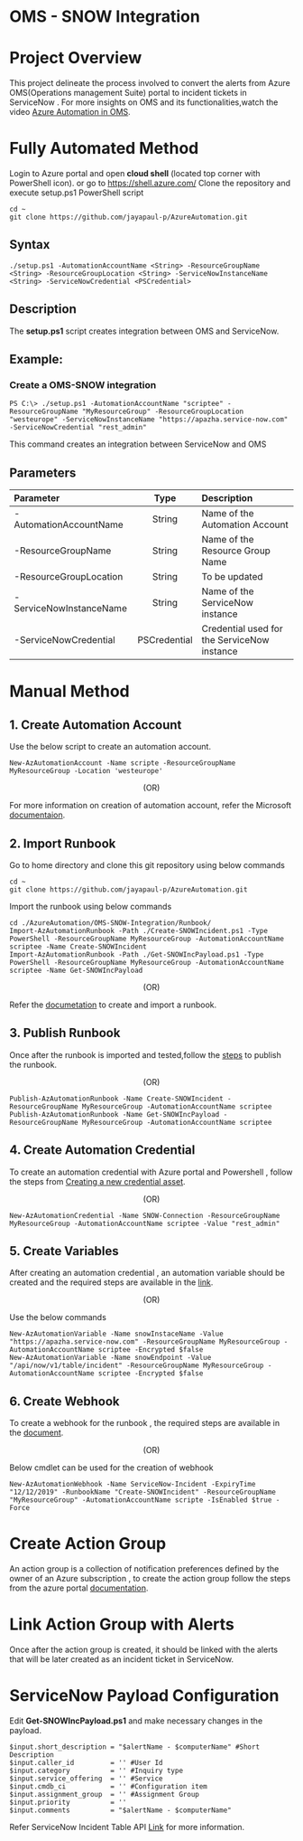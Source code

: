 # **OMS - SNOW Integration**

# Project Overview
This project delineate the process involved to convert the alerts from Azure OMS(Operations management Suite) portal to incident tickets in ServiceNow . For more insights on OMS and its functionalities,watch the video [Azure Automation in OMS](https://azure.microsoft.com/en-in/resources/videos/automate-everywhere-with-the-new-azure-automation-in-oms-with-special-guest-jeffrey-snover/).

# **Fully Automated Method**

Login to Azure portal and open **cloud shell** (located top corner with PowerShell icon). or go to https://shell.azure.com/
Clone the repository and execute setup.ps1 PowerShell script
```
cd ~
git clone https://github.com/jayapaul-p/AzureAutomation.git
```

## Syntax
```
./setup.ps1 -AutomationAccountName <String> -ResourceGroupName <String> -ResourceGroupLocation <String> -ServiceNowInstanceName <String> -ServiceNowCredential <PSCredential>
```

## Description
The **setup.ps1** script creates integration between OMS and ServiceNow.

## Example:
### Create a OMS-SNOW integration
```
PS C:\> ./setup.ps1 -AutomationAccountName "scriptee" -ResourceGroupName "MyResourceGroup" -ResourceGroupLocation "westeurope" -ServiceNowInstanceName "https://apazha.service-now.com" -ServiceNowCredential "rest_admin"
```
This command creates an integration between ServiceNow and OMS

## Parameters
| Parameter               |  Type         | Description                   |
| :---------------------- | :------------:|:----------------------------- | 
| -AutomationAccountName  | String        |Name of the Automation Account |
| -ResourceGroupName      | String        |Name of the Resource Group Name|
| -ResourceGroupLocation  | String        |To be updated                  |
| -ServiceNowInstanceName | String        |Name of the ServiceNow instance|
| -ServiceNowCredential   | PSCredential  |Credential used for the ServiceNow instance|

# **Manual Method**

## 1. Create Automation Account
   
Use the below script to create an automation account.

```
New-AzAutomationAccount -Name scripte -ResourceGroupName MyResourceGroup -Location 'westeurope'
```  
<p align="center">(OR)</p>  

For more information on creation of automation account, refer the Microsoft [documentaion](https://docs.microsoft.com/en-us/azure/automation/automation-quickstart-create-account).

## 2. Import Runbook
Go to home directory and clone this git repository using below commands

```
cd ~
git clone https://github.com/jayapaul-p/AzureAutomation.git
```
Import the runbook using below commands

```
cd ./AzureAutomation/OMS-SNOW-Integration/Runbook/
Import-AzAutomationRunbook -Path ./Create-SNOWIncident.ps1 -Type PowerShell -ResourceGroupName MyResourceGroup -AutomationAccountName scriptee -Name Create-SNOWIncident
Import-AzAutomationRunbook -Path ./Get-SNOWIncPayload.ps1 -Type PowerShell -ResourceGroupName MyResourceGroup -AutomationAccountName scriptee -Name Get-SNOWIncPayload
```  
<p align="center">(OR)</p>  

Refer the [documetation](https://docs.microsoft.com/en-us/azure/automation/automation-quickstart-create-runbook) to create and         import a runbook. 

## 3. Publish Runbook
Once after the runbook is imported and tested,follow the [steps](https://docs.microsoft.com/en-us/azure/automation/automation-quickstart-create-runbook#test-the-runbook) to publish the runbook.
     <p align="center">(OR)</p>
```
Publish-AzAutomationRunbook -Name Create-SNOWIncident -ResourceGroupName MyResourceGroup -AutomationAccountName scriptee
Publish-AzAutomationRunbook -Name Get-SNOWIncPayload -ResourceGroupName MyResourceGroup -AutomationAccountName scriptee
```  
  
## 4. Create Automation Credential
To create an automation credential with Azure portal and Powershell , follow the steps from [Creating a new credential asset](https://docs.microsoft.com/en-us/azure/automation/automation-credentials#creating-a-new-credential-asset).
   
<p align="center">(OR)</p>

```
New-AzAutomationCredential -Name SNOW-Connection -ResourceGroupName MyResourceGroup -AutomationAccountName scriptee -Value "rest_admin"
```  
     
## 5. Create Variables
After creating an automation credential , an automation variable should be created and the required steps are available in the [link](https://docs.microsoft.com/en-us/azure/automation/automation-variables#creating-a-new-automation-variable).
  
<p align="center">(OR)</p>
  
Use the below commands  
 ```
New-AzAutomationVariable -Name snowInstaceName -Value "https://apazha.service-now.com" -ResourceGroupName MyResourceGroup -         AutomationAccountName scriptee -Encrypted $false
New-AzAutomationVariable -Name snowEndpoint -Value "/api/now/v1/table/incident" -ResourceGroupName MyResourceGroup -         AutomationAccountName scriptee -Encrypted $false
```  
 
## 6. Create Webhook
To create a webhook for the runbook , the required steps are available in the [document](https://docs.microsoft.com/en-us/azure/automation/automation-webhooks#creating-a-webhook).
 
<p align="center">(OR)</p>
   
Below cmdlet can be used for the creation of webhook
   
```
New-AzAutomationWebhook -Name ServiceNow-Incident -ExpiryTime "12/12/2019" -RunbookName "Create-SNOWIncident" -ResourceGroupName "MyResourceGroup" -AutomationAccountName scripte -IsEnabled $true -Force
```  
   
# Create Action Group
An action group is a collection of notification preferences defined by the owner of an Azure subscription , to create the action        group follow the steps from the azure portal [documentation](https://docs.microsoft.com/en-us/azure/azure-monitor/platform/action-groups). 
  
# Link Action Group with Alerts
Once after the action group is created, it should be linked with the alerts that will be later created as an incident ticket in ServiceNow. 

# ServiceNow Payload Configuration
Edit **Get-SNOWIncPayload.ps1** and make necessary changes in the payload.

```
$input.short_description = "$alertName - $computerName" #Short Description
$input.caller_id         = '' #User Id
$input.category          = '' #Inquiry type
$input.service_offering  = '' #Service
$input.cmdb_ci           = '' #Configuration item
$input.assignment_group  = '' #Assignment Group
$input.priority          = ''
$input.comments          = "$alertName - $computerName"
```

Refer ServiceNow Incident Table API [Link](https://docs.servicenow.com/bundle/geneva-servicenow-platform/page/integrate/inbound_rest/task/t_GetStartedCreateInt.html) for more information.
